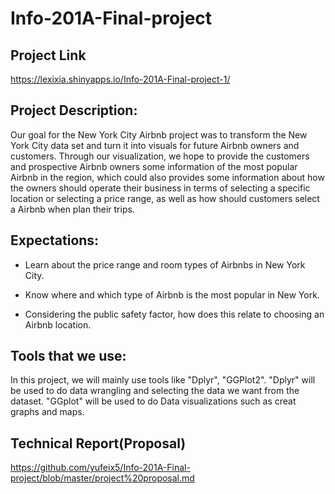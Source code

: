 # Info-201A-Final-project

## Project Link
https://lexixia.shinyapps.io/Info-201A-Final-project-1/

## Project Description:

Our goal for the New York City Airbnb project was to transform the New York City data set and turn it into visuals for future Airbnb owners and customers. Through our visualization, we hope to provide the customers and prospective Airbnb owners some information of the most popular Airbnb in the region, which could also provides some information about how the owners should operate their business in terms of selecting a specific location or selecting a price range, as well as how should customers select a Airbnb when plan their trips.  

## Expectations:

* Learn about the price range and room types of Airbnbs in New York City.

* Know where and which type of Airbnb is the most popular in New York.

* Considering the public safety factor, how does this relate to choosing an Airbnb location.

## Tools that we use:

In this project, we will mainly use tools like "Dplyr", "GGPlot2". "Dplyr" will be used to do data wrangling and selecting the data we want from the dataset. "GGplot" will be used to do Data visualizations such as creat graphs and maps.

## Technical Report(Proposal)

https://github.com/yufeix5/Info-201A-Final-project/blob/master/project%20proposal.md
